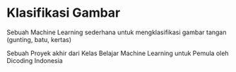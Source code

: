 # Klasifikasi Gambar
Sebuah Machine Learning sederhana untuk mengklasifikasi gambar tangan (gunting, batu, kertas)

Sebuah Proyek akhir dari Kelas Belajar Machine Learning untuk Pemula oleh Dicoding Indonesia
